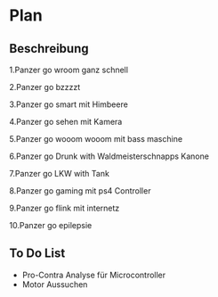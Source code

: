 <h1>Plan</h1>
<h2>Beschreibung</h2><p>
  1.Panzer go wroom ganz schnell <p>
  2.Panzer go bzzzzt<p>
  3.Panzer go smart mit Himbeere<p>
  4.Panzer go sehen mit Kamera<p>
  5.Panzer go wooom wooom mit bass maschine<p>
  6.Panzer go Drunk with Waldmeisterschnapps Kanone<p>
  7.Panzer go LKW with Tank<p>
  8.Panzer go gaming mit ps4 Controller<p>
  9.Panzer go flink mit internetz<p>
  10.Panzer go epilepsie<p>
<h2>To Do List</h2>
<ul>
  <li>Pro-Contra Analyse für Microcontroller</li>
  <li>Motor Aussuchen</li>
</ul>
